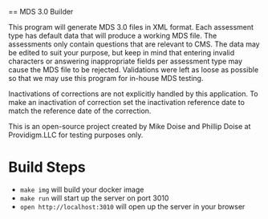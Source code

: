 == MDS 3.0 Builder

This program will generate MDS 3.0 files in XML format. Each assessment type has default data that will produce a working MDS file. The assessments only contain questions that are relevant to CMS. The data may be edited to suit your purpose, but keep in mind that entering invalid characters or answering inappropriate fields per assessment type may cause the MDS file to be rejected. Validations were left as loose as possible so that we may use this program for in-house MDS testing.

Inactivations of corrections are not explicitly handled by this application. To make an inactivation of correction set the inactivation reference date to match the reference date of the correction.

This is an open-source project created by Mike Doise and Phillip Doise at Providigm.LLC for testing purposes only.

# Build Steps
- `make img` will build your docker image
- `make run` will start up the server on port 3010
- `open http://localhost:3010` will open up the server in your browser
